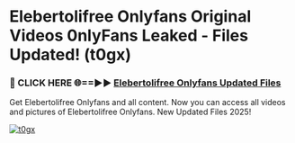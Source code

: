 # Elebertolifree Onlyfans Original Videos 0nlyFans Leaked - Files Updated! (t0gx)

<h3>🔴 CLICK HERE 🌐==►► <a href="https://tinyurl.com/ehrbuxhb" rel="nofollow">Elebertolifree Onlyfans Updated Files</a></h3>

Get Elebertolifree Onlyfans and all content. Now you can access all videos and pictures of Elebertolifree Onlyfans. New Updated Files 2025!

[![t0gx](https://i.imgur.com/lVYEuWS.gif)](https://tinyurl.com/ehrbuxhb)
